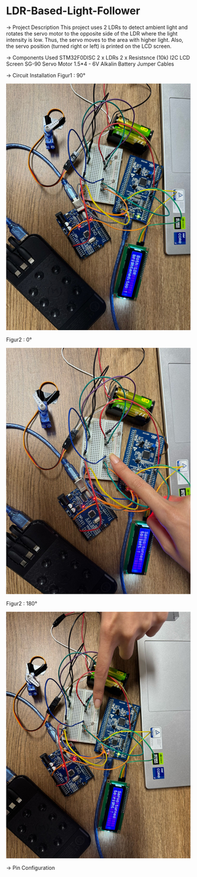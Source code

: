 # LDR-Based-Light-Follower

-> Project Description
This project uses 2 LDRs to detect ambient light and rotates the servo motor to the opposite side of the LDR where the light intensity is low. Thus, the servo moves to the area with higher light. Also, the servo position (turned right or left) is printed on the LCD screen.

-> Components Used
STM32F0DISC
2 x LDRs
2 x Resistsnce (10k)
I2C LCD Screen 
SG-90 Servo Motor
1.5*4 - 6V Alkalin Battery
Jumper Cables

-> Circuit Installation 
Figur1 : 90°

<img src="https://github.com/ssenanb/LDR-Based-Light-Follower/blob/main/circuit-installation-90-angle.jpeg?raw=true" alt="Devre Kurulumu - 90 Derece Görseli" width="500"/>

Figur2 : 0°

<img src="https://github.com/ssenanb/LDR-Based-Light-Follower/blob/main/circuit-installation-0-angle.jpeg?raw=true" alt="Devre Kurulumu - Açı Görseli" width="500"/>

Figur2 : 180°

<img src="https://github.com/ssenanb/LDR-Based-Light-Follower/blob/main/circuit-installation-180-angle.jpeg?raw=true" alt="Devre Kurulumu - 180 Derece Görseli" width="500"/>

-> Pin Configuration 



